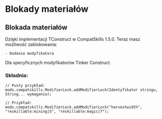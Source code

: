 # Blokady materiałów

## Blokada materiałów

Dzięki implementacji TConstruct w CompatSkills 1.5.0. Teraz masz możliwość zablokowania:

    - Dodanie modyfikatora
    

Dla specyficznych modyfikatorów Tinker Construct.

### Składnia:

    // Pusty przykład:
    mods.compatskills.ModifierLock.addModifierLock(Identyfikator stringu, String... wymagania);
    
    // Przykład:
    mods.compatskills.ModifierLock.addModifierLock("harvestwidth", "reskillable:mining|5", "reskillable:magic|7");
